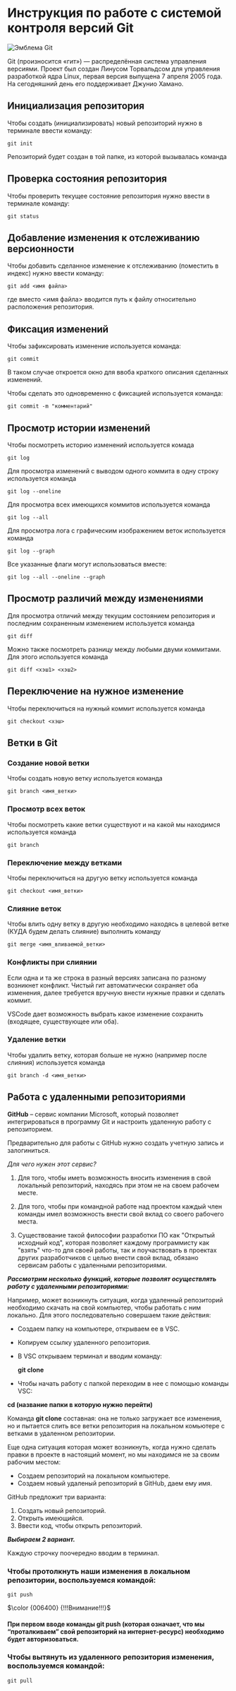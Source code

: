 # **Инструкция по работе с системой контроля версий Git**

![Эмблема Git](git.jpg)

Git (произносится «гит») — распределённая система управления версиями. Проект был создан Линусом Торвальдсом для управления разработкой ядра Linux, первая версия выпущена 7 апреля 2005 года. На сегодняшний день его поддерживает Джунио Хамано.

## Инициализация репозитория

Чтобы создать (инициализировать) новый репозиторий нужно в терминале ввести команду:

    git init

Репозиторий будет создан в той папке, из которой вызывалась команда

## Проверка состояния репозитория

Чтобы проверить текущее состояние репозитория нужно ввести в терминале команду:

    git status

## Добавление изменения к отслеживанию версионности

Чтобы добавить сделанное изменение к отслеживанию (поместить в индекс) нужно ввести команду:

    git add <имя файла>

где вместо <имя файла> вводится путь к файлу относительно расположения репозитория.

## Фиксация изменений

Чтобы зафиксировать изменение используется команда:

    git commit

В таком случае откроется окно для ввоба краткого описания сделанных изменений.

Чтобы сделать это одновременно с фиксацией используется команда:

    git commit -m "комментарий"

## Просмотр истории изменений

Чтобы посмотреть историю изменений используется комада

    git log

Для просмотра изменений с выводом одного коммита в одну строку используется команда

    git log --oneline

Для просмотра всех имеющихся коммитов используется команда

    git log --all

Для просмотра лога с графическим изображением веток используется команда

    git log --graph

Все указанные флаги могут использоваться вместе:

    git log --all --oneline --graph

## Просмотр различий между изменениями

Для просмотра отличий между текущим состоянием репозитория и последним сохраненным изменением используется команда

    git diff

Можно также посмотреть разницу между любыми двуми коммитами. Для этого используется команда

    git diff <хэш1> <хэш2>

## Переключение на нужное изменение

Чтобы переключиться на нужный коммит используется команда

    git checkout <хэш>

## Ветки в Git

### Создание новой ветки

Чтобы создать новую ветку используется команда

    git branch <имя_ветки>

### Просмотр всех веток

Чтобы посмотреть какие ветки существуют и на какой мы находимся используется команда

    git branch

### Переключение между ветками

Чтобы переключиться на другую ветку используется команда

    git checkout <имя_ветки>

### Слияние веток

Чтобы влить одну ветку в другую необходимо находясь в целевой ветке (КУДА будем делать слияние) выполнить команду

    git merge <имя_вливаемой_ветки>

### Конфликты при слиянии

Если одна и та же строка в разный версиях записана по разному возникнет конфликт.
Чистый гит автоматически сохраняет оба изменения, далее требуется вручную внести нужные правки и сделать коммит.

VSСode дает возможность выбрать какое изменение сохранить (входящее, существующее или оба).

### Удаление ветки

Чтобы удалить ветку, которая больше не нужно (например после слияния) используется команда

    git branch -d <имя_ветки>

## Работа с удаленными репозиториями


**GitHub** – сервис компании Microsoft, который позволяет интегрироваться в программу Git и настроить удаленную работу с репозиторием. 

Предварительно для работы с GitHub нужно создать учетную запись и залогиниться. 

*Для чего нужен этот сервис?*

1. Для того, чтобы иметь возможность вносить изменения в свой локальный репозиторий, находясь при этом не на своем рабочем месте.

2. Для того, чтобы при командной работе над проектом каждый член команды имел возможность внести свой вклад со своего рабочего места.

3. Существование такой философии разработки ПО как "Открытый исходный код", которая позволяет каждому программисту как "взять" что-то для своей работы, так и поучаствовать в проектах других разработчиков с целью внести свой вклад, обязано сервисам работы с удаленными репозиториями.

__*Рассмотрим несколько функций, которые позволят осуществлять работу с удаленными репозиториями:*__

Например, может возникнуть ситуация, когда удаленный репозиторий необходимо скачать на свой компьютер, чтобы работать с ним локально. Для этого последовательно совершаем такие действия:

* Создаем папку на компьютере, открываем ее в VSC.
* Копируем ссылку удаленного репозитория.
* В VSC открываем терминал и вводим команду:

    **git clone**

* Чтобы начать работу с папкой переходим в нее с помощью команды VSC:

 **cd (название папки в которую нужно перейти)**



Команда **git clone** составная: она не только загружает все изменения, но и пытается слить все ветки репозитория на локальном комьютере с ветками в удаленном репозитории.

Еще одна ситуация которая может возникнуть, когда нужно сделать правки в проекте в настоящий момент, но мы находимся не за своим рабочим местом:

* Создаем репозиторий на локальном компьютере.
* Создаем новый удаленый репозиторий в GitHub, даем ему имя.

 GitHub предложит три варианта:

 1. Создать новый репозиторий.
 2. Открыть имеющийся.
 3. Ввести код, чтобы открыть репозиторий. 

 __*Выбираем 2 вариант.*__

 Каждую строчку поочередно вводим в терминал.

 ### Чтобы протолкнуть наши изменения в локальном репозитории, воспользуемся командой:

    git push

$\color {006400} {!!!Внимание!!!}$

#### При первом вводе команды **git push** (которая означает, что мы “проталкиваем” свой репозиторий на интернет-ресурс) необходимо будет авторизоваться.

### Чтобы вытянуть из удаленного репозитория изменения, воспользуемся командой:

    git pull

    
